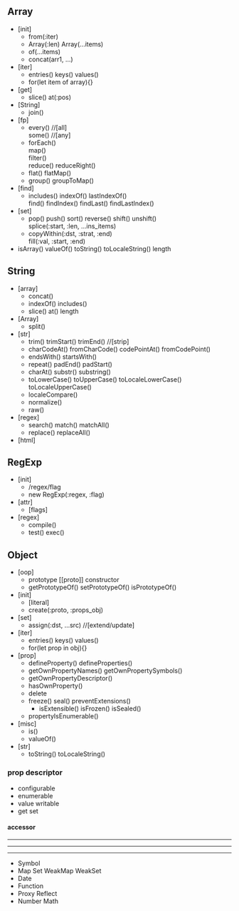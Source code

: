 ## Array
- [init]
  - from(:iter)
  - Array(:len) Array(...items)
  - of(...items)
  - concat(arr1, ...)
- [iter]
  - entries() keys() values() 
  - for(let item of array){}
- [get]
  - slice() at(:pos)
- [String]
  - join() 
- [fp]
  - every()  //[all] \
    some()  //[any]
  - forEach() \
    map() \
    filter() \
    reduce() reduceRight()
  - flat() flatMap()
  - group() groupToMap()
- [find]
  - includes()
    indexOf() lastIndexOf() \
    find() findIndex() findLast() findLastIndex()
- [set]
  - pop() push()
    sort() reverse()
    shift() unshift() \
    splice(:start, :len, ...ins_items) 
  - copyWithin(:dst, :strat, :end) \
    fill(:val, :start, :end)
- isArray() valueOf() toString() toLocaleString() length

## String
- [array]
  - concat()
  - indexOf() includes()
  - slice() at() length
- [Array]
  - split()
- [str]
  - trim() trimStart() trimEnd() //[strip]
  - charCodeAt() fromCharCode() codePointAt() fromCodePoint()
  - endsWith() startsWith()
  - repeat() padEnd() padStart()
  - charAt() substr() substring()
  - toLowerCase() toUpperCase() toLocaleLowerCase() toLocaleUpperCase()
  - localeCompare()
  - normalize()
  - raw()
- [regex]
  - search() match() matchAll() 
  - replace() replaceAll()
- [html]

## RegExp
- [init]
  - /regex/flag
  - new RegExp(:regex, :flag)
- [attr]
  - [flags]
- [regex]
  - compile()
  - test() exec()

## Object
- [oop]
  - prototype [[proto]] constructor
  - getPrototypeOf() setPrototypeOf() isPrototypeOf()
- [init]
  - [literal]
  - create(:proto, :props_obj)
- [set]
  - assign(:dst, ...src)  //[extend/update]
- [iter]
  - entries() keys() values()
  - for(let prop in obj){}
- [prop]
  - defineProperty() defineProperties()
  - getOwnPropertyNames() getOwnPropertySymbols()
  - getOwnPropertyDescriptor()
  - hasOwnProperty()
  - delete
  - freeze() seal() preventExtensions()
    - isExtensible() isFrozen() isSealed()  
  - propertyIsEnumerable()
- [misc]
  - is() 
  - valueOf()
- [str]
  - toString() toLocaleString()

### prop descriptor
- configurable
- enumerable
- value writable
- get set
#### accessor

---
---
---
- Symbol
- Map Set WeakMap WeakSet
- Date
- Function
- Proxy Reflect
- Number Math
